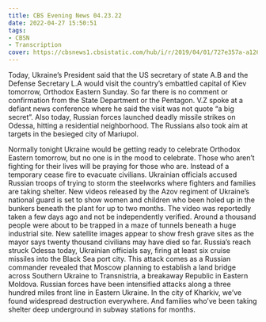 ```yaml
---
title: CBS Evening News 04.23.22
date: 2022-04-27 15:50:51
tags:
- CBSN
- Transcription
cover: https://cbsnews1.cbsistatic.com/hub/i/r/2019/04/01/727e357a-a126-4138-a2c5-4d3222669d57/thumbnail/640x360/3ff2761028dc5c65cc4f07acd54bcd5c/cbsn2-logo-1920x1080.jpg
---
```

Today, Ukraine’s President said that the US secretary of state A.B and the Defense Secretary L.A would visit the country’s embattled capital of Kiev tomorrow, Orthodox Eastern Sunday. So far there is no comment or confirmation from the State Department or the Pentagon. V.Z spoke at a defiant news conference where he said the visit was not quote “a big secret”. Also today, Russian forces launched deadly missile strikes on Odessa, hitting a residential neighborhood. The Russians also took aim at targets in the besieged city of Mariupol.

Normally tonight Ukraine would be getting ready to celebrate Orthodox Eastern tomorrow, but no one is in the mood to celebrate. Those who aren’t fighting for their lives will be praying for those who are. Instead of a temporary cease fire to evacuate civilians. Ukrainian officials accused Russian troops of trying to storm the steelworks where fighters and families are taking shelter. New videos released by the Azov regiment of Ukraine’s national guard is set to show women and children who been holed up in the bunkers beneath the plant for up to two months. The video was reportedly taken a few days ago and not be independently verified. Around a thousand people were about to be trapped in a maze of tunnels beneath a huge industrial site. New satellite images appear to show fresh grave sites as the mayor says twenty thousand civilians may have died so far. Russia’s reach struck Odessa today, Ukrainian officials say, firing at least six cruise missiles into the Black Sea port city. This attack comes as a Russian commander revealed that Moscow planning to establish a land bridge across Southern Ukraine to Transnistria, a breakaway Republic in Eastern Moldova. Russian forces have been intensified attacks along a three hundred miles front line in Eastern Ukraine. In the city of Kharkiv, we’ve found widespread destruction everywhere. And families who’ve been taking shelter deep underground in subway stations for months.
